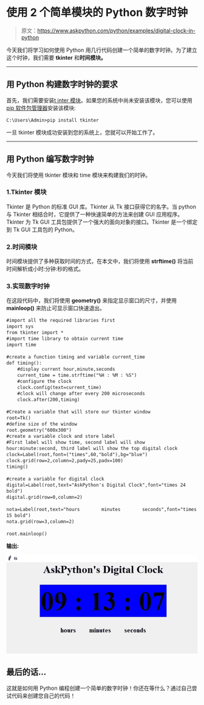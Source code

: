 # 使用 2 个简单模块的 Python 数字时钟

> 原文：<https://www.askpython.com/python/examples/digital-clock-in-python>

今天我们将学习如何使用 Python 用几行代码创建一个简单的数字时钟。为了建立这个时钟，我们需要 **tkinter** 和**时间模块。**

* * *

## 用 Python 构建数字时钟的要求

首先，我们需要安装[t inter 模块](https://www.askpython.com/python-modules/tkinter/tkinter-buttons)。如果您的系统中尚未安装该模块，您可以使用 [pip 软件包管理器](https://www.askpython.com/python-modules/python-pip)安装该模块:

```
C:\Users\Admin>pip install tkinter

```

一旦 tkinter 模块成功安装到您的系统上，您就可以开始工作了。

* * *

## 用 Python 编写数字时钟

今天我们将使用 tkinter 模块和 time 模块来构建我们的时钟。

### 1.Tkinter 模块

Tkinter 是 Python 的标准 GUI 库。Tkinter 从 Tk 接口获得它的名字。当 python 与 Tkinter 相结合时，它提供了一种快速简单的方法来创建 GUI 应用程序。Tkinter 为 Tk GUI 工具包提供了一个强大的面向对象的接口。Tkinter 是一个绑定到 Tk GUI 工具包的 Python。

### 2.时间模块

时间模块提供了多种获取时间的方式，在本文中，我们将使用 **strftime()** 将当前时间解析成小时:分钟:秒的格式。

### 3.实现数字时钟

在这段代码中，我们将使用 **geometry()** 来指定显示窗口的尺寸，并使用 **mainloop()** 来防止可显示窗口快速退出。

```
#import all the required libraries first
import sys
from tkinter import *
#import time library to obtain current time
import time

#create a function timing and variable current_time
def timing():
    #display current hour,minute,seconds
    current_time = time.strftime("%H : %M : %S")
    #configure the clock
    clock.config(text=current_time)
    #clock will change after every 200 microseconds
    clock.after(200,timing)

#Create a variable that will store our tkinter window
root=Tk()
#define size of the window
root.geometry("600x300")
#create a variable clock and store label
#First label will show time, second label will show hour:minute:second, third label will show the top digital clock
clock=Label(root,font=("times",60,"bold"),bg="blue")
clock.grid(row=2,column=2,pady=25,padx=100)
timing()

#create a variable for digital clock
digital=Label(root,text="AskPython's Digital Clock",font="times 24 bold")
digital.grid(row=0,column=2)

nota=Label(root,text="hours        minutes        seconds",font="times 15 bold")
nota.grid(row=3,column=2)

root.mainloop()

```

**输出:**

![digital Clock in Python using tkinter and time modules](img/ed52e4a0fec6f90b7889cda299ecc821.png)

## 最后的话…

这就是如何用 Python 编程创建一个简单的数字时钟！你还在等什么？通过自己尝试代码来创建您自己的代码！